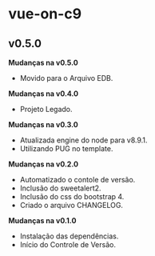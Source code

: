 # vue-on-c9 #
## v0.5.0 ##

**Mudanças na v0.5.0**

- Movido para o Arquivo EDB.

**Mudanças na v0.4.0**

- Projeto Legado.

**Mudanças na v0.3.0**

- Atualizada engine do node para v8.9.1.
- Utilizando PUG no template.

**Mudanças na v0.2.0**

- Automatizado o contole de versão.
- Inclusão do sweetalert2.
- Inclusão do css do bootstrap 4.
- Criado o arquivo CHANGELOG.

**Mudanças na v0.1.0**

- Instalação das dependências.
- Início do Controle de Versão.